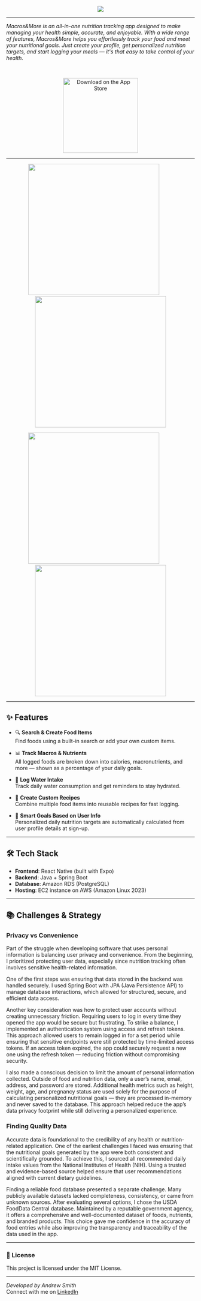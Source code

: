 
<p align='center'>
   <img src="https://github.com/user-attachments/assets/fe85c273-064a-487b-9d5b-ab30007150ec" />
</p>

---

*Macros&More is an all-in-one nutrition tracking app designed to make managing your health simple, accurate, and enjoyable. With a wide range of features, Macros&More helps you effortlessly track your food and meet your nutritional goals. Just create your profile, get personalized nutrition targets, and start logging your meals — it's that easy to take control of your health.*

<br>

<p align="center">
  <a href="https://apps.apple.com/us/app/macros-more/id6738377601?itscg=30200&itsct=apps_box_badge&mttnsubad=6738377601">
    <img src="https://toolbox.marketingtools.apple.com/api/v2/badges/download-on-the-app-store/white/en-us?releaseDate=1733356800" alt="Download on the App Store" width="200"/>
  </a>
</p>



---

<p align='center'>
   <img src="https://github.com/user-attachments/assets/51eb5860-3c77-43d0-9ad0-849601434df5" width="350" />
    &nbsp;&nbsp;&nbsp;&nbsp;&nbsp;&nbsp;&nbsp;&nbsp;
   <img src="https://github.com/user-attachments/assets/9a54ac56-6d54-4912-b53c-53189d9dff74" width="350" />
</p>

<p align='center'>
   <img src="https://github.com/user-attachments/assets/6143e24e-04e8-4c60-a829-2115aab57e1a" width="350" />
   &nbsp;&nbsp;&nbsp;&nbsp;&nbsp;&nbsp;&nbsp;&nbsp;
   <img src="https://github.com/user-attachments/assets/0d84cd9b-ab24-4248-98ce-e988826167a2" width="350" />
</p>

---

## ✨ Features

- 🔍 **Search & Create Food Items**  
  Find foods using a built-in search or add your own custom items.

- 📊 **Track Macros & Nutrients**  
  All logged foods are broken down into calories, macronutrients, and more — shown as a percentage of your daily goals.

- 🥤 **Log Water Intake**  
  Track daily water consumption and get reminders to stay hydrated.

- 🍱 **Create Custom Recipes**  
  Combine multiple food items into reusable recipes for fast logging.

- 🧮 **Smart Goals Based on User Info**  
  Personalized daily nutrition targets are automatically calculated from user profile details at sign-up.

---

## 🛠️ Tech Stack

- **Frontend**: React Native (built with Expo)
- **Backend**: Java + Spring Boot
- **Database**: Amazon RDS (PostgreSQL)
- **Hosting**: EC2 instance on AWS (Amazon Linux 2023)

---

## 📚 Challenges & Strategy

### Privacy vs Convenience
Part of the struggle when developing software that uses personal information is balancing user privacy and convenience. From the beginning, I prioritized protecting user data, especially since nutrition tracking often involves sensitive health-related information.

One of the first steps was ensuring that data stored in the backend was handled securely. I used Spring Boot with JPA (Java Persistence API) to manage database interactions, which allowed for structured, secure, and efficient data access.

Another key consideration was how to protect user accounts without creating unnecessary friction. Requiring users to log in every time they opened the app would be secure but frustrating. To strike a balance, I implemented an authentication system using access and refresh tokens. This approach allowed users to remain logged in for a set period while ensuring that sensitive endpoints were still protected by time-limited access tokens. If an access token expired, the app could securely request a new one using the refresh token — reducing friction without compromising security.

I also made a conscious decision to limit the amount of personal information collected. Outside of food and nutrition data, only a user’s name, email, address, and password are stored. Additional health metrics such as height, weight, age, and pregnancy status are used solely for the purpose of calculating personalized nutritional goals — they are processed in-memory and never saved to the database. This approach helped reduce the app’s data privacy footprint while still delivering a personalized experience.

### Finding Quality Data

Accurate data is foundational to the credibility of any health or nutrition-related application. One of the earliest challenges I faced was ensuring that the nutritional goals generated by the app were both consistent and scientifically grounded. To achieve this, I sourced all recommended daily intake values from the National Institutes of Health (NIH). Using a trusted and evidence-based source helped ensure that user recommendations aligned with current dietary guidelines.

Finding a reliable food database presented a separate challenge. Many publicly available datasets lacked completeness, consistency, or came from unknown sources. After evaluating several options, I chose the USDA FoodData Central database. Maintained by a reputable government agency, it offers a comprehensive and well-documented dataset of foods, nutrients, and branded products. This choice gave me confidence in the accuracy of food entries while also improving the transparency and traceability of the data used in the app.

---

### 📄 License
This project is licensed under the MIT License.

---

*Developed by Andrew Smith*
<br>
Connect with me on [LinkedIn](https://www.linkedin.com/in/andrew-smith-687727183/)


